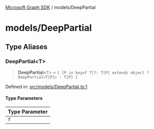 [Microsoft Graph SDK](../README.md) / models/DeepPartial

# models/DeepPartial

## Type Aliases

### DeepPartial\<T\>

> **DeepPartial**\<`T`\> = `{ [P in keyof T]?: T[P] extends object ? DeepPartial<T[P]> : T[P] }`

Defined in: [src/models/DeepPartial.ts:1](https://github.com/Future-Secure-AI/sharepoint-workbook/blob/main/src/models/DeepPartial.ts#L1)

#### Type Parameters

| Type Parameter |
| ------ |
| `T` |
